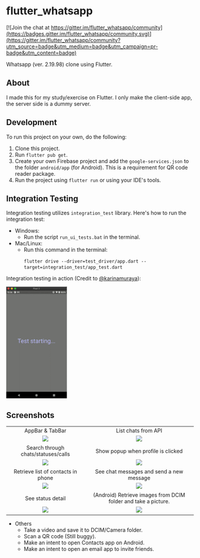 # flutter_whatsapp

[![Join the chat at https://gitter.im/flutter_whatsapp/community](https://badges.gitter.im/flutter_whatsapp/community.svg)](https://gitter.im/flutter_whatsapp/community?utm_source=badge&utm_medium=badge&utm_campaign=pr-badge&utm_content=badge)

Whatsapp (ver. 2.19.98) clone using Flutter.

## About

I made this for my study/exercise on Flutter. I only make the client-side app, the server side is a dummy server.

## Development

To run this project on your own, do the following: 
1. Clone this project.
2. Run `flutter pub get`.
3. Create your own Firebase project and add the `google-services.json` to the folder `android/app` (for Android). This is a requirement for QR code reader package.
4. Run the project using `flutter run` or using your IDE's tools.

## Integration Testing

Integration testing utilizes `integration_test` library. Here's how to run the integration test:

- Windows:
  - Run the script `run_ui_tests.bat` in the terminal.
- Mac/Linux:
  - Run this command in the terminal:
    ```
    flutter drive --driver=test_driver/app.dart --target=integration_test/app_test.dart
    ```

Integration testing in action (Credit to [@karinamuraya](https://github.com/karinamuraya)):

<img src="./images/integration_test.gif" height="300" />

## Screenshots

|     |     |
| :-: | :-: |
| AppBar & TabBar | List chats from API |
| <img src="./images/image1.gif" height="300" /> | <img src="./images/image2.gif" height="300" /> |
| Search through chats/statuses/calls  | Show popup when profile is clicked |
| <img src="./images/image3.gif" height="300" /> | <img src="./images/image4.gif" height="300" /> |
| Retrieve list of contacts in phone  | See chat messages and send a new message |
| <img src="./images/image5.gif" height="300" /> | <img src="./images/image6.gif" height="300" /> |
| See status detail | (Android) Retrieve images from DCIM folder and take a picture. |
| <img src="./images/image7.gif" height="300" /> | <img src="./images/image_take_picture.gif" height="300" /> |

* Others
  * Take a video and save it to DCIM/Camera folder.
  * Scan a QR code (Still buggy).
  * Make an intent to open Contacts app on Android.
  * Make an intent to open an email app to invite friends.
